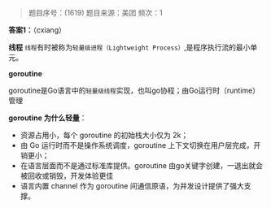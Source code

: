> 题目序号：(1619)
> 题目来源：美团
> 频次：1

**答案1：**（cxiang）

**线程**
`线程`有时被称为`轻量级进程（Lightweight Process）`,是程序执行流的最小单元。

**goroutine** 

goroutine是Go语言中的`轻量级线程`实现，也叫go协程；由Go运行时（runtime）管理

**goroutine 为什么轻量**：

- 资源占用小，每个 goroutine 的初始栈大小仅为 2k；
- 由 Go 运行时而不是操作系统调度，goroutine 上下文切换在用户层完成，开销更小；
- 在语言层面而不是通过标准库提供。goroutine 由go关键字创建，一退出就会被回收或销毁，开发体验更佳
- 语言内置 channel 作为 goroutine 间通信原语，为并发设计提供了强大支撑。